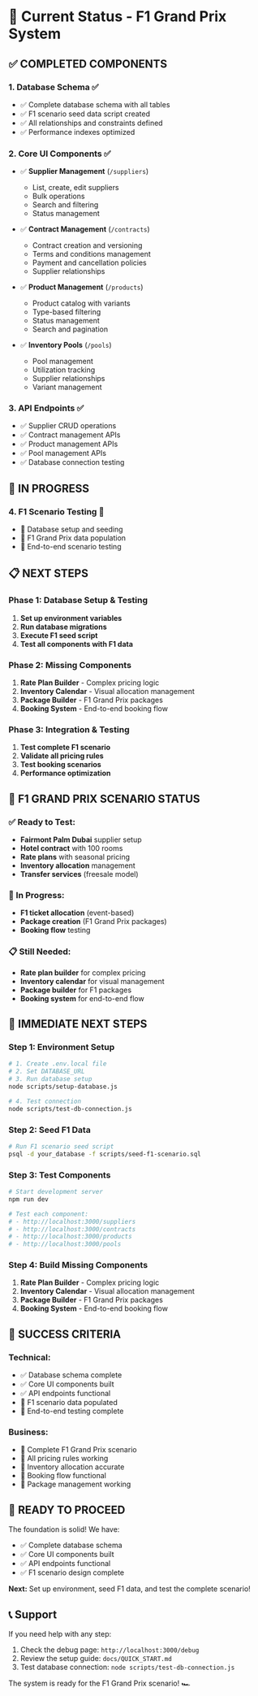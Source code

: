 # 🎯 **Current Status - F1 Grand Prix System**

## ✅ **COMPLETED COMPONENTS**

### **1. Database Schema** ✅
- ✅ Complete database schema with all tables
- ✅ F1 scenario seed data script created
- ✅ All relationships and constraints defined
- ✅ Performance indexes optimized

### **2. Core UI Components** ✅
- ✅ **Supplier Management** (`/suppliers`)
  - List, create, edit suppliers
  - Bulk operations
  - Search and filtering
  - Status management

- ✅ **Contract Management** (`/contracts`)
  - Contract creation and versioning
  - Terms and conditions management
  - Payment and cancellation policies
  - Supplier relationships

- ✅ **Product Management** (`/products`)
  - Product catalog with variants
  - Type-based filtering
  - Status management
  - Search and pagination

- ✅ **Inventory Pools** (`/pools`)
  - Pool management
  - Utilization tracking
  - Supplier relationships
  - Variant management

### **3. API Endpoints** ✅
- ✅ Supplier CRUD operations
- ✅ Contract management APIs
- ✅ Product management APIs
- ✅ Pool management APIs
- ✅ Database connection testing

## 🚧 **IN PROGRESS**

### **4. F1 Scenario Testing** 🚧
- 🔄 Database setup and seeding
- 🔄 F1 Grand Prix data population
- 🔄 End-to-end scenario testing

## 📋 **NEXT STEPS**

### **Phase 1: Database Setup & Testing**
1. **Set up environment variables**
2. **Run database migrations**
3. **Execute F1 seed script**
4. **Test all components with F1 data**

### **Phase 2: Missing Components**
1. **Rate Plan Builder** - Complex pricing logic
2. **Inventory Calendar** - Visual allocation management
3. **Package Builder** - F1 Grand Prix packages
4. **Booking System** - End-to-end booking flow

### **Phase 3: Integration & Testing**
1. **Test complete F1 scenario**
2. **Validate all pricing rules**
3. **Test booking scenarios**
4. **Performance optimization**

## 🎯 **F1 GRAND PRIX SCENARIO STATUS**

### **✅ Ready to Test:**
- **Fairmont Palm Dubai** supplier setup
- **Hotel contract** with 100 rooms
- **Rate plans** with seasonal pricing
- **Inventory allocation** management
- **Transfer services** (freesale model)

### **🔄 In Progress:**
- **F1 ticket allocation** (event-based)
- **Package creation** (F1 Grand Prix packages)
- **Booking flow** testing

### **📋 Still Needed:**
- **Rate plan builder** for complex pricing
- **Inventory calendar** for visual management
- **Package builder** for F1 packages
- **Booking system** for end-to-end flow

## 🚀 **IMMEDIATE NEXT STEPS**

### **Step 1: Environment Setup**
```bash
# 1. Create .env.local file
# 2. Set DATABASE_URL
# 3. Run database setup
node scripts/setup-database.js

# 4. Test connection
node scripts/test-db-connection.js
```

### **Step 2: Seed F1 Data**
```bash
# Run F1 scenario seed script
psql -d your_database -f scripts/seed-f1-scenario.sql
```

### **Step 3: Test Components**
```bash
# Start development server
npm run dev

# Test each component:
# - http://localhost:3000/suppliers
# - http://localhost:3000/contracts
# - http://localhost:3000/products
# - http://localhost:3000/pools
```

### **Step 4: Build Missing Components**
1. **Rate Plan Builder** - Complex pricing logic
2. **Inventory Calendar** - Visual allocation management
3. **Package Builder** - F1 Grand Prix packages
4. **Booking System** - End-to-end booking flow

## 🎯 **SUCCESS CRITERIA**

### **Technical:**
- ✅ Database schema complete
- ✅ Core UI components built
- ✅ API endpoints functional
- 🔄 F1 scenario data populated
- 🔄 End-to-end testing complete

### **Business:**
- 🔄 Complete F1 Grand Prix scenario
- 🔄 All pricing rules working
- 🔄 Inventory allocation accurate
- 🔄 Booking flow functional
- 🔄 Package management working

## 🚀 **READY TO PROCEED**

The foundation is solid! We have:
- ✅ Complete database schema
- ✅ Core UI components built
- ✅ API endpoints functional
- ✅ F1 scenario design complete

**Next:** Set up environment, seed F1 data, and test the complete scenario!

## 📞 **Support**

If you need help with any step:
1. Check the debug page: `http://localhost:3000/debug`
2. Review the setup guide: `docs/QUICK_START.md`
3. Test database connection: `node scripts/test-db-connection.js`

The system is ready for the F1 Grand Prix scenario! 🏎️
